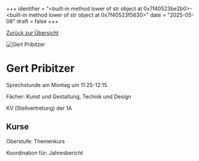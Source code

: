 
+++
identifier = "<built-in method lower of str object at 0x7f40523be2b0>-<built-in method lower of str object at 0x7f40523f5630>"
date = "2025-05-08"
draft = false
+++

 [Zurück zur Übersicht](/schule/personen/)

<div class="row">
<div class="column">
<img src="/images/personal/Pribitzer.jpg" alt="Gert Pribitzer"> 
</div>
<div class="column">

# Gert Pribitzer

Sprechstunde am Montag um 11:25-12:15

Fächer: Kunst und Gestaltung,  Technik und Design



KV (Stellvertretung) der 1A

## Kurse



Oberstufe: Themenkurs

Koordination für: Jahresbericht

</div>
</div> 

